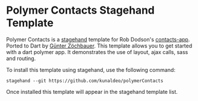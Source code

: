 # Polymer Contacts Stagehand Template
Polymer Contacts is a [stagehand](https://github.com/google/stagehand) template for Rob Dodson's [contacts-app](https://github.com/robdodson/contacts-app). Ported to Dart by [Günter Zöchbauer](https://github.com/zoechi/contacts-app). This template allows you to get started with a dart polymer app. It demonstrates the use of layout, ajax calls, sass and routing.

To install this template using stagehand, use the following command:
```
stagehand --git https://github.com/kunaldeo/polymerContacts
```
Once installed this template will appear in the stagehand template list.
